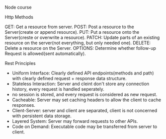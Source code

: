 Node course

Http Methods

GET: Get a resource from server.
POST: Post a resource to the Server(create or append resource).
PUT: Put a resource onto the Server(creste or overwrite a resource).
PATCH: Update parts of an existing resource on the server(not everything, but only needed one).
DELETE: Delete a resource on the Server.
OPTIONS: Determine whether follow-up Request is allowed(sent automatically).


Rest Principles

- Uniform Interface: Clearly defined API endpoints(methods and path) with clearly defined request + response data structure.
- Stateless Interaction: Server and cleint don't store any connection history, every request is handled seperately.
 - no session is stored, and every request is considered as new request.
- Cacheable: Server may set caching headers to allow the client to cache responses.
- Client-Server: server and client are separated, client is not concerned with persistent data storage.
- Layered System: Server may forward requests to other APIs.
- Code on Demand: Executable code may be transferred from server to client. 